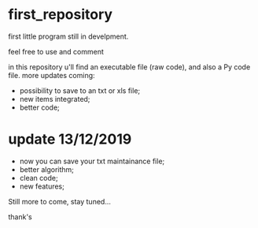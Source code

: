 # first_repository
first little program still in develpment.

feel free to use and comment

in this repository u'll find an executable file (raw code), and also a Py code file.
more updates coming:
- possibility to save to an txt or xls file;
- new items integrated;
- better code;

# update 13/12/2019

- now you can save your txt maintainance file;
- better algorithm;
- clean code;
- new features;

Still more to come, stay tuned...

thank's

